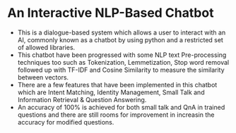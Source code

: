 # An Interactive NLP-Based Chatbot #
* This is a dialogue-based system which allows a user to interact with an AI, commonly known as a chatbot by using python and a restricted set of allowed libraries.
* This chatbot have been progressed with some NLP text Pre-processing techniques too such as Tokenization, Lemmetization, Stop word removal followed up with TF-IDF and Cosine Similarity to measure the similarity between vectors.
* There are a few features that have been implemented in this chatbot which are Intent Matching, Identity Management, Small Talk and Information Retrieval & Question Answering.
* An accuracy of 100% is achieved for both small talk and QnA in trained questions and there are still rooms for improvement in increasin the accuracy for modified questions.
